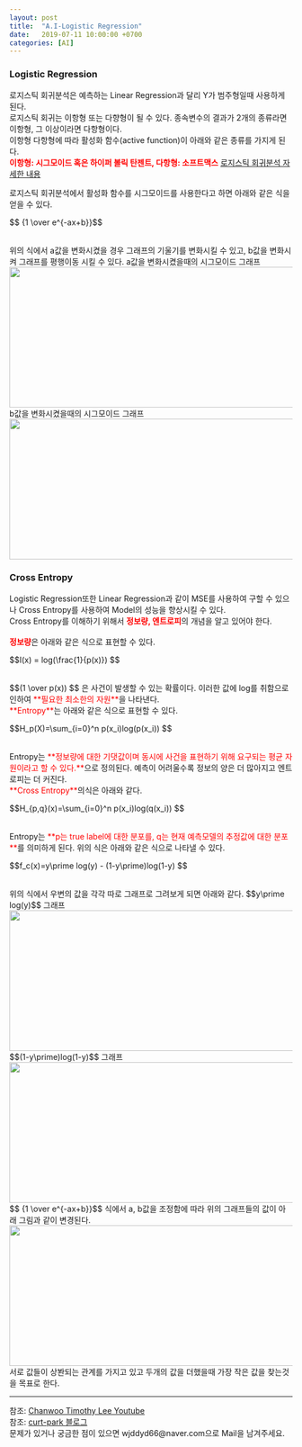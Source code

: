 ```yaml
---
layout: post
title:  "A.I-Logistic Regression"
date:   2019-07-11 10:00:00 +0700
categories: [AI]
---
```


### Logistic Regression
<script type="text/javascript" src="https://cdn.mathjax.org/mathjax/latest/MathJax.js?config=TeX-AMS_HTML"></script>

로지스틱 회귀분석은 예측하는 Linear Regression과 달리 Y가 범주형일때 사용하게 된다.  
로지스틱 회귀는 이항형 또는 다향형이 될 수 있다. 종속변수의 결과가 2개의 종류라면 이항형, 그 이상이라면 다항형이다.  
이항형 다항형에 따라 활성화 함수(active function)이 아래와 같은 종류를 가지게 된다.  
<span style ="color: red">**이항형: 시그모이드 혹은 하이퍼 볼릭 탄젠트, 다항형: 소프트맥스**</span>
<a href="https://wjddyd66.github.io/r/2019/06/17/Regression.html">로지스틱 회귀분석 자세한 내용</a><br>

로지스틱 회귀분석에서 활성화 함수를 시그모이드를 사용한다고 하면 아래와 같은 식을 얻을 수 있다.  
<p> $$ {1 \over e^{-ax+b}}$$ </p><br>
위의 식에서 a값을 변화시켰을 경우 그래프의 기울기를 변화시킬 수 있고, b값을 변화시켜 그래프를 평행이동 시킬 수 있다.  
a값을 변화시켰을때의 시그모이드 그래프  
<div><img src="https://raw.githubusercontent.com/wjddyd66/wjddyd66.github.io/master/static/img/AI/5.png" height="250" width="600" /></div>
b값을 변화시켰을때의 시그모이드 그래프  
<div><img src="https://raw.githubusercontent.com/wjddyd66/wjddyd66.github.io/master/static/img/AI/6.png" height="250" width="600" /></div>

### Cross Entropy
Logistic Regression또한 Linear Regression과 같이 MSE를 사용하여 구할 수 있으나 Cross Entropy를 사용하여 Model의 성능을 향상시킬 수 있다.  
Cross Entropy를 이해하기 위해서 <span style ="color: red">**정보량, 엔트로피**</span>의 개념을 알고 있어야 한다.  
<br>
<span style ="color: red">**정보량**</span>은 아래와 같은 식으로 표현할 수 있다.  
<p>$$I(x) = log(\frac{1}{p(x)}) $$ </p><br>
<span>$$(1 \over p(x)) $$ </span>은 사건이 발생할 수 있는 확률이다.  
이러한 값에 log를 취함으로 인하여 <span style ="color: red">**필요한 최소한의 자원**</span>을 나타낸다.  
<br>
<span style ="color: red">**Entropy**</span>는 아래와 같은 식으로 표현할 수 있다.  
<p>$$H_p(X)=\sum_{i=0}^n  p(x_i)log(p(x_i)) $$ </p><br>
Entropy는 <span style ="color: red">**정보량에 대한 기댓값이며 동시에 사건을 표현하기 위해 요구되는 평균 자원이라고 할 수 있다.**</span>으로 정의된다.  
예측이 어려울수록 정보의 양은 더 많아지고 엔트로피는 더 커진다.  
<br>
<span style ="color: red">**Cross Entropy**</span>의식은 아래와 같다.  
<p>$$H_{p,q}(x)=\sum_{i=0}^n  p(x_i)log(q(x_i)) $$ </p><br>
Entropy는 <span style ="color: red">**p는 true label에 대한 분포를, q는 현재 예측모델의 추정값에 대한 분포**</span>를 의미하게 된다.  
위의 식은 아래와 같은 식으로 나타낼 수 있다.  
<p>$$f_c(x)=y\prime log(y) - (1-y\prime)log(1-y) $$ </p><br>
위의 식에서 우변의 값을 각각 따로 그래프로 그려보게 되면 아래와 같다.  
<span>$$y\prime log(y)$$ </span>그래프  
<div><img src="https://raw.githubusercontent.com/wjddyd66/wjddyd66.github.io/master/static/img/AI/7.png" height="250" width="600" /></div>
<span>$$(1-y\prime)log(1-y)$$ </span>그래프  
<div><img src="https://raw.githubusercontent.com/wjddyd66/wjddyd66.github.io/master/static/img/AI/8.png" height="250" width="600" /></div>
<span> $$ {1 \over e^{-ax+b}}$$ </span>식에서 a, b값을 조정함에 따라 위의 그래프들의 값이 아래 그림과 같이 변경된다.  
<div><img src="https://raw.githubusercontent.com/wjddyd66/wjddyd66.github.io/master/static/img/AI/9.png" height="250" width="600" /></div>
서로 값들이 상봔되는 관계를 가지고 있고 두개의 값을 더했을때 가장 작은 값을 찾는것을 목표로 한다.  

<hr>
참조: <a href="https://www.youtube.com/watch?v=kHLqMsN7yao&list=PL1H8jIvbSo1q6PIzsWQeCLinUj_oPkLjc&index=23">Chanwoo Timothy Lee Youtube</a> <br>
참조: <a href="https://curt-park.github.io/2018-09-19/loss-cross-entropy/">curt-park 블로그</a> <br>
문제가 있거나 궁금한 점이 있으면 wjddyd66@naver.com으로  Mail을 남겨주세요.